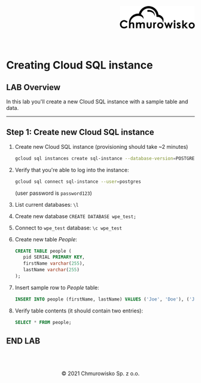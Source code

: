 <img src="../../../img/logo.png" alt="Chmurowisko logo" width="200" align="right">
<br><br>
<br><br>
<br><br>

# Creating Cloud SQL instance

## LAB Overview

In this lab you'll create a new Cloud SQL instance with a sample table and data.

---

## Step 1: Create new Cloud SQL instance

1. Create new Cloud SQL instance (provisioning should take ~2 minutes)

   ```bash
   gcloud sql instances create sql-instance --database-version=POSTGRES_13 --cpu=1 --memory=3840MiB --zone=europe-west3-a --root-password=password123
   ```

1. Verify that you're able to log into the instance:

   ```bash
   gcloud sql connect sql-instance --user=postgres
   ```

   (user password is `password123`)

1. List current databases: `\l`
1. Create new database `CREATE DATABASE wpe_test;`
1. Connect to `wpe_test` database: `\c wpe_test`
1. Create new table _People_:

   ```sql
   CREATE TABLE people (
      pid SERIAL PRIMARY KEY,
      firstName varchar(255),
      lastName varchar(255)
   );
   ```

1. Insert sample row to _People_ table:

   ```sql
   INSERT INTO people (firstName, lastName) VALUES ('Joe', 'Doe'), ('Jane', 'Dee');
   ```

1. Verify table contents (it should contain two entries):

   ```sql
   SELECT * FROM people;
   ```

## END LAB

<br>
<br>
<center><p>&copy; 2021 Chmurowisko Sp. z o.o.<p></center>
